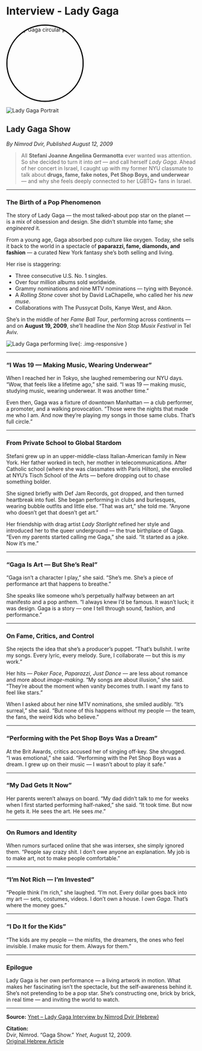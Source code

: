
# Interview - Lady Gaga




<img src="https://res.cloudinary.com/dkndq6lyz/image/upload/v1760838070/Lady_Gaga_qdjeiv.png" alt="Lady Gaga circular portrait" style="width:200px; height:200px; border-radius:50%; object-fit:cover; border:3px solid #000;">

![Lady Gaga Portrait](https://res.cloudinary.com/dkndq6lyz/image/upload/f_auto,q_auto,w_300,h_300,c_thumb,g_face,r_max/v1760838070/Lady_Gaga_qdjeiv.png)

## Lady Gaga Show  
*By Nimrod Dvir, Published August 12, 2009*

> All **Stefani Joanne Angelina Germanotta** ever wanted was attention.  
So she decided to turn it into *art* — and call herself *Lady Gaga*. Ahead of her concert in Israel, I caught up with my former NYU classmate to talk about **drugs, fame, fake notes, Pet Shop Boys, and underwear** — and why she feels deeply connected to her LGBTQ+ fans in Israel.

---

### The Birth of a Pop Phenomenon

The story of Lady Gaga — the most talked-about pop star on the planet — is a mix of obsession and design. She didn’t stumble into fame; she *engineered* it.  

From a young age, Gaga absorbed pop culture like oxygen. Today, she sells it back to the world in a spectacle of **paparazzi, fame, diamonds, and fashion** — a curated New York fantasy she’s both selling and living.

Her rise is staggering:  
- Three consecutive U.S. No. 1 singles.  
- Over four million albums sold worldwide.  
- Grammy nominations and nine MTV nominations — tying with Beyoncé.  
- A *Rolling Stone* cover shot by David LaChapelle, who called her his *new muse*.  
- Collaborations with The Pussycat Dolls, Kanye West, and Akon.  

She’s in the middle of her *Fame Ball Tour*, performing across continents — and on **August 19, 2009**, she’ll headline the *Non Stop Musix Festival* in Tel Aviv.

![Lady Gaga performing live](https://res.cloudinary.com/dkndq6lyz/image/upload/v1760838070/Lady_Gaga_l0qvew.jpg){: .img-responsive }

---

### “I Was 19 — Making Music, Wearing Underwear”

When I reached her in Tokyo, she laughed remembering our NYU days.  
“Wow, that feels like a lifetime ago,” she said. “I was 19 — making music, studying music, wearing underwear. It was another time.”  

Even then, Gaga was a fixture of downtown Manhattan — a club performer, a promoter, and a walking provocation. “Those were the nights that made me who I am. And now they’re playing my songs in those same clubs. That’s full circle.”

---

### From Private School to Global Stardom

Stefani grew up in an upper-middle-class Italian-American family in New York. Her father worked in tech, her mother in telecommunications. After Catholic school (where she was classmates with Paris Hilton), she enrolled at NYU’s Tisch School of the Arts — before dropping out to chase something bolder.  

She signed briefly with Def Jam Records, got dropped, and then turned heartbreak into fuel. She began performing in clubs and burlesques, wearing bubble outfits and little else. “That was art,” she told me. “Anyone who doesn’t get that doesn’t get art.”

Her friendship with drag artist *Lady Starlight* refined her style and introduced her to the queer underground — the true birthplace of Gaga. “Even my parents started calling me Gaga,” she said. “It started as a joke. Now it’s me.”

---

### “Gaga Is Art — But She’s Real”

“Gaga isn’t a character I play,” she said. “She’s me. She’s a piece of performance art that happens to breathe.”

She speaks like someone who’s perpetually halfway between an art manifesto and a pop anthem. “I always knew I’d be famous. It wasn’t luck; it was design. Gaga is a story — one I tell through sound, fashion, and performance.”

---

### On Fame, Critics, and Control

She rejects the idea that she’s a producer’s puppet. “That’s bullshit. I write my songs. Every lyric, every melody. Sure, I collaborate — but this is *my* work.”

Her hits — *Poker Face*, *Paparazzi*, *Just Dance* — are less about romance and more about *image-making*. “My songs are about illusion,” she said. “They’re about the moment when vanity becomes truth. I want my fans to feel like stars.”

When I asked about her nine MTV nominations, she smiled audibly. “It’s surreal,” she said. “But none of this happens without my people — the team, the fans, the weird kids who believe.”

---

### “Performing with the Pet Shop Boys Was a Dream”

At the Brit Awards, critics accused her of singing off-key. She shrugged.  
“I was emotional,” she said. “Performing with the Pet Shop Boys was a dream. I grew up on their music — I wasn’t about to play it safe.”

---

### “My Dad Gets It Now”

Her parents weren’t always on board. “My dad didn’t talk to me for weeks when I first started performing half-naked,” she said. “It took time. But now he gets it. He sees the art. He sees *me*.”

---

### On Rumors and Identity

When rumors surfaced online that she was intersex, she simply ignored them. “People say crazy shit. I don’t owe anyone an explanation. My job is to make art, not to make people comfortable.”

---

### “I’m Not Rich — I’m Invested”

“People think I’m rich,” she laughed. “I’m not. Every dollar goes back into my art — sets, costumes, videos. I don’t own a house. I *own Gaga*. That’s where the money goes.”

---

### “I Do It for the Kids”

“The kids are my people — the misfits, the dreamers, the ones who feel invisible. I make music for them. Always for them.”

---

### Epilogue

Lady Gaga is her own performance — a living artwork in motion. What makes her fascinating isn’t the spectacle, but the self-awareness behind it. She’s not pretending to be a pop star. She’s constructing one, brick by brick, in real time — and inviting the world to watch.

---

**Source:** [Ynet – Lady Gaga Interview by Nimrod Dvir (Hebrew)](https://www.ynet.co.il/article/3760766)



**Citation:**  
Dvir, Nimrod. “Gaga Show.” *Ynet*, August 12, 2009.  
[Original Hebrew Article](https://www.ynet.co.il/articles/0,7340,L-3760766,00.html)
